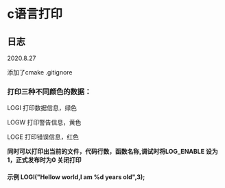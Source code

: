 # c语言打印

## 日志

2020.8.27 

添加了cmake .gitignore

### 打印三种不同颜色的数据：

LOGI 打印数据信息，绿色

LOGW 打印警告信息，黄色

LOGE 打印错误信息，红色

**同时可以打印出当前的文件，代码行数，函数名称,调试时将LOG_ENABLE 设为1，正式发布时为0 关闭打印**

#### 示例 LOGI("Hellow world,I am %d years old",3);
